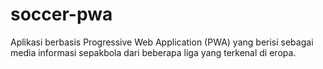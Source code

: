 # soccer-pwa
Aplikasi berbasis Progressive Web Application (PWA) yang berisi sebagai media informasi sepakbola dari beberapa liga yang terkenal di eropa.
